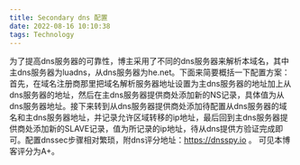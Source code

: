 ```yaml
---
title: Secondary dns 配置
date: 2022-08-16 10:10:38
tags: Technology
---
```


为了提高dns服务器的可靠性，博主采用了不同的dns服务器来解析本域名，其中主dns服务器为luadns，从dns服务器为he.net。下面来简要概括一下配置方案：首先，在域名注册商那里把域名解析服务器地址设置为主dns服务器的地址加上从dns服务器的地址，然后在主dns服务器提供商处添加新的NS记录，具体值为从dns服务器地址。接下来转到从dns服务器提供商处添加待配置从dns服务器的域名和主dns服务器地址，并记录允许区域转移的ip地址，最后回到主dns服务器提供商处添加新的SLAVE记录，值为所记录的ip地址，待从dns提供方验证完成即可。配置dnssec步骤相对繁琐，附dns评分地址：https://dnsspy.io 。 可见本博客评分为A+。
